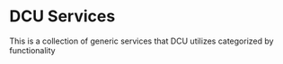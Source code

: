 # DCU Services
This is a collection of generic services that DCU utilizes categorized by functionality
